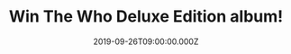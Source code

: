---
campaign-uuid: "c-9a5a3fb1-0aed-493b-b9a0-7b51e9d4db6d"
type: "Competition"
category: "Music"
date: "2019-09-26T09:00:00.000Z"
end-date: "2019-10-26T23:59:00.000Z"
disable-form: false
is_promoted: false
has_entry_page: true
title: "Win The Who Deluxe Edition album!"
competition-description: "<p>The Who has one of the greatest rock legacies in music\
  \ history, they’re one of the all-time great live bands, have sold over 100 million\
  \ records world including 9 US & 10 UK top ten albums and 14 UK top ten singles\
  \ in a career spanning six decades.</p>\n<p>Now Fifty-five years after they made\
  \ their first recordings, The Who is back with their first new album in thirteen\
  \ years entitled WHO and we want to give a copy to you. Click below for a chance\
  \ to win.</p>\n"
hero-header: "Win The Who Deluxe Edition album!"
terms-confirmation: "N/A"
banner-img: "https://assets.expresslyapp.com/asset-c4e94f3a-9737-4f84-8f2b-e56898614354.jpg"
logo-left-href: "aaa.nme.com"
logo-left-image: "https://assets.expresslyapp.com/asset-6e959645-18c8-4854-9123-ff104b979ca3.jpg"
logo-left-title: "NME AAA"
bg-image-hero: "https://assets.expresslyapp.com/asset-51d44c0e-6ed6-41fc-9271-57796f8d37f8.jpg"
bg-image-first: "https://assets.expresslyapp.com/asset-79943cba-0d9d-4d15-9826-50868b051542.jpg"
section1-content: "<p>The eleven-track album was mostly recorded in London and Los\
  \ Angeles during Spring and Summer 2019 and was co-produced by Pete Townshend &\
  \ D. Sardy (who has worked with Noel Gallagher, Oasis, LCD Soundsystem, Gorillaz)\
  \ with vocal production by Dave Eringa (Manic Street Preachers, Roger Daltrey, Wilko\
  \ Johnson).</p>\n<p>Singer Roger Daltrey and guitarist and songwriter Pete Townshend\
  \ are joined on the album by long-time Who drummer Zak Starkey, bassist Pino Palladino\
  \ along with contributions from Simon Townshend, Benmont Tench, Carla Azar, Joey\
  \ Waronker and Gordon Giltrap.</p>\n"
entry-title: "Win The Who Deluxe Edition album!"
entry-content: "<p>Enter the draw to win The Who Deluxe Edition album by completing\
  \ the form below before 23:59 on the 26th of November 2019.</p>\n"
has-winner: false
prize-description: "The Who Deluxe Edition album!"
special-conditions: "Multiple entries are allowed up to one every day.\r\n\r\nThis\
  \ competition is also available on: http://club.expressly.io/competitons/the-who-deluxe-edition-album"
country-restrictions:
- "GB"
---